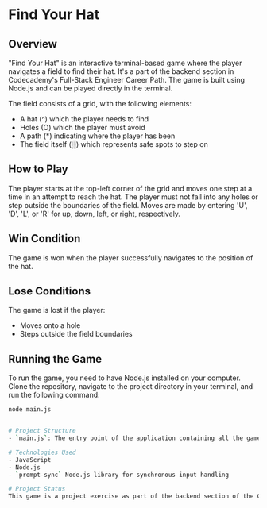 # Find Your Hat

## Overview
"Find Your Hat" is an interactive terminal-based game where the player navigates a field to find their hat. It's a part of the backend section in Codecademy's Full-Stack Engineer Career Path. The game is built using Node.js and can be played directly in the terminal.

The field consists of a grid, with the following elements:
- A hat (^) which the player needs to find
- Holes (O) which the player must avoid
- A path (*) indicating where the player has been
- The field itself (░) which represents safe spots to step on

## How to Play
The player starts at the top-left corner of the grid and moves one step at a time in an attempt to reach the hat. The player must not fall into any holes or step outside the boundaries of the field. Moves are made by entering 'U', 'D', 'L', or 'R' for up, down, left, or right, respectively.

## Win Condition
The game is won when the player successfully navigates to the position of the hat.

## Lose Conditions
The game is lost if the player:
- Moves onto a hole
- Steps outside the field boundaries

## Running the Game
To run the game, you need to have Node.js installed on your computer. Clone the repository, navigate to the project directory in your terminal, and run the following command:

```bash
node main.js


# Project Structure
- `main.js`: The entry point of the application containing all the game logic.

# Technologies Used
- JavaScript
- Node.js
- `prompt-sync` Node.js library for synchronous input handling

# Project Status
This game is a project exercise as part of the backend section of the Codecademy Full-Stack Engineer Career Path curriculum.
